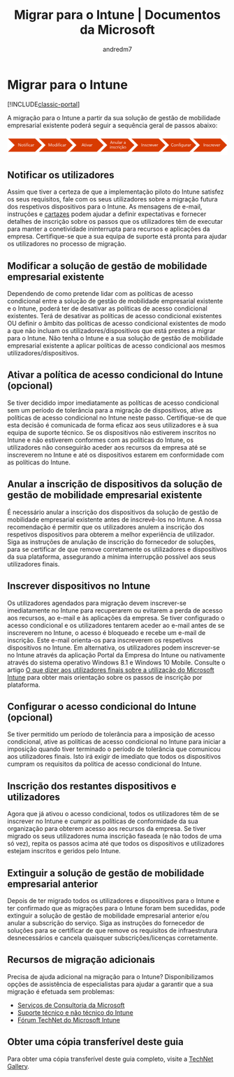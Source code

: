 ﻿---
title: Migrar para o Intune | Documentos da Microsoft
description: "A migração para o Intune a partir da sua solução de gestão de mobilidade empresarial existente poderá seguir a sequência geral de passos abaixo."
keywords: 
author: andredm7
ms.author: andredm
manager: angrobe
ms.date: 12/15/2016
ms.topic: article
ms.prod: 
ms.service: microsoft-intune
ms.technology: 
ms.assetid: 88936b8a-7453-4410-b6db-29f636ba3e72
ms.reviewer: jeffgilb
ms.suite: ems
ms.custom: intune-classic
translationtype: Human Translation
ms.sourcegitcommit: 6b99854e17e00a0dd0f91fa82fd1b79d1dfe5663
ms.openlocfilehash: 43ac18d298901f24c8d6352537b285bf0108f667


---

# <a name="migrate-to-intune"></a>Migrar para o Intune

[!INCLUDE[classic-portal](../includes/classic-portal.md)]

A migração para o Intune a partir da sua solução de gestão de mobilidade empresarial existente poderá seguir a sequência geral de passos abaixo:

![Passos de migração para o Intune](./media/migrate-intune-steps.png)

## <a name="notify-users"></a>Notificar os utilizadores

Assim que tiver a certeza de que a implementação piloto do Intune satisfez os seus requisitos, fale com os seus utilizadores sobre a migração futura dos respetivos dispositivos para o Intune. As mensagens de e-mail, instruções e [cartazes](https://gallery.technet.microsoft.com/Intune-End-User-Enrollment-3a0c9b0c?WT.mc_id=Blog_Intune_General_PCIT) podem ajudar a definir expectativas e fornecer detalhes de inscrição sobre os passos que os utilizadores têm de executar para manter a conetividade ininterrupta para recursos e aplicações da empresa. Certifique-se que a sua equipa de suporte está pronta para ajudar os utilizadores no processo de migração.

## <a name="modify-your-existing-enterprise-mobility-management-solution"></a>Modificar a solução de gestão de mobilidade empresarial existente

Dependendo de como pretende lidar com as políticas de acesso condicional entre a solução de gestão de mobilidade empresarial existente e o Intune, poderá ter de desativar as políticas de acesso condicional existentes. Terá de desativar as políticas de acesso condicional existentes OU definir o âmbito das políticas de acesso condicional existentes de modo a que não incluam os utilizadores/dispositivos que está prestes a migrar para o Intune.  Não tenha o Intune e a sua solução de gestão de mobilidade empresarial existente a aplicar políticas de acesso condicional aos mesmos utilizadores/dispositivos.

## <a name="enable-intune-conditional-access-policy-optional"></a>Ativar a política de acesso condicional do Intune (opcional)

Se tiver decidido impor imediatamente as políticas de acesso condicional sem um período de tolerância para a migração de dispositivos, ative as políticas de acesso condicional no Intune neste passo.  Certifique-se de que esta decisão é comunicada de forma eficaz aos seus utilizadores e à sua equipa de suporte técnico.  Se os dispositivos não estiverem inscritos no Intune e não estiverem conformes com as políticas do Intune, os utilizadores não conseguirão aceder aos recursos da empresa até se inscreverem no Intune e até os dispositivos estarem em conformidade com as políticas do Intune.

## <a name="unenrolling-devices-from-your-existing-enterprise-mobility-management-solution"></a>Anular a inscrição de dispositivos da solução de gestão de mobilidade empresarial existente

É necessário anular a inscrição dos dispositivos da solução de gestão de mobilidade empresarial existente antes de inscrevê-los no Intune. A nossa recomendação é permitir que os utilizadores anulem a inscrição dos respetivos dispositivos para obterem a melhor experiência de utilizador.  Siga as instruções de anulação de inscrição do fornecedor de soluções, para se certificar de que remove corretamente os utilizadores e dispositivos da sua plataforma, assegurando a mínima interrupção possível aos seus utilizadores finais.

## <a name="enrolling-devices-in-intune"></a>Inscrever dispositivos no Intune

Os utilizadores agendados para migração devem inscrever-se imediatamente no Intune para recuperarem ou evitarem a perda de acesso aos recursos, ao e-mail e às aplicações da empresa. Se tiver configurado o acesso condicional e os utilizadores tentarem aceder ao e-mail antes de se inscreverem no Intune, o acesso é bloqueado e recebe um e-mail de inscrição. Este e-mail orienta-os para inscreverem os respetivos dispositivos no Intune.  Em alternativa, os utilizadores podem inscrever-se no Intune através da aplicação Portal da Empresa do Intune ou nativamente através do sistema operativo Windows 8.1 e Windows 10 Mobile. Consulte o artigo [O que dizer aos utilizadores finais sobre a utilização do Microsoft Intune](/intune/deploy-use/how-to-educate-your-end-users-about-microsoft-intune) para obter mais orientação sobre os passos de inscrição por plataforma.

## <a name="configure-intune-conditional-access-optional"></a>Configurar o acesso condicional do Intune (opcional)

Se tiver permitido um período de tolerância para a imposição de acesso condicional, ative as políticas de acesso condicional no Intune para iniciar a imposição quando tiver terminado o período de tolerância que comunicou aos utilizadores finais. Isto irá exigir de imediato que todos os dispositivos cumpram os requisitos da política de acesso condicional do Intune.

## <a name="enroll-remaining-devices-and-users"></a>Inscrição dos restantes dispositivos e utilizadores

Agora que já ativou o acesso condicional, todos os utilizadores têm de se inscrever no Intune e cumprir as políticas de conformidade da sua organização para obterem acesso aos recursos da empresa. Se tiver migrado os seus utilizadores numa inscrição faseada (e não todos de uma só vez), repita os passos acima até que todos os dispositivos e utilizadores estejam inscritos e geridos pelo Intune.

## <a name="retire-the-previous-enterprise-mobility-management-solution"></a>Extinguir a solução de gestão de mobilidade empresarial anterior

Depois de ter migrado todos os utilizadores e dispositivos para o Intune e ter confirmado que as migrações para o Intune foram bem sucedidas, pode extinguir a solução de gestão de mobilidade empresarial anterior e/ou anular a subscrição do serviço. Siga as instruções do fornecedor de soluções para se certificar de que remove os requisitos de infraestrutura desnecessários e cancela quaisquer subscrições/licenças corretamente.

## <a name="additional-migration-resources"></a>Recursos de migração adicionais

Precisa de ajuda adicional na migração para o Intune? Disponibilizamos opções de assistência de especialistas para ajudar a garantir que a sua migração é efetuada sem problemas:

<!--- - [Microsoft Intune Onboarding](/em/solutions/fasttrack-center-benefit-for-enterprise-mobility-suite-ems)--->
- [Serviços de Consultoria da Microsoft](https://www.microsoft.com/en-us/microsoftservices/default.aspx)
- [Suporte técnico e não técnico do Intune](/intune/troubleshoot/how-to-get-support-for-microsoft-intune)
- [Fórum TechNet do Microsoft Intune](https://social.technet.microsoft.com/Forums/en-US/home?forum=microsoftintuneprod)

## <a name="get-a-downloadable-copy-of-this-guide"></a>Obter uma cópia transferível deste guia

Para obter uma cópia transferível deste guia completo, visite a [TechNet Gallery](https://gallery.technet.microsoft.com/Migrating-to-Intune-ea439387).



<!--HONumber=Feb17_HO3-->


